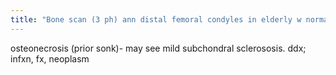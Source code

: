 ```yaml
---
title: "Bone scan (3 ph) ann distal femoral condyles in elderly w normal xray"
---
```

osteonecrosis (prior sonk)- may see mild subchondral sclerososis. 
ddx; infxn, fx, neoplasm

